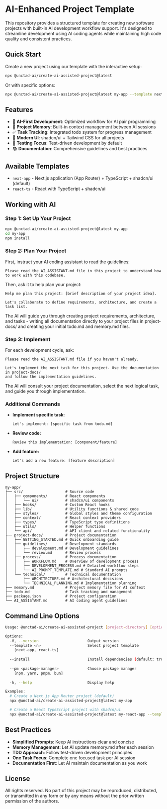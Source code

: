 # AI-Enhanced Project Template

This repository provides a structured template for creating new software projects with built-in AI development workflow support. It's designed to streamline development using AI coding agents while maintaining high code quality and consistent practices.

## Quick Start

Create a new project using our template with the interactive setup:

```bash
npx @unctad-ai/create-ai-assisted-project@latest
```

Or with specific options:

```bash
npx @unctad-ai/create-ai-assisted-project@latest my-app --template next-app
```

## Features

- 🤖 **AI-First Development**: Optimized workflow for AI pair programming
- 📝 **Project Memory**: Built-in context management between AI sessions
- ✅ **Task Tracking**: Integrated todo system for progress management
- 🎨 **Modern UI**: shadcn/ui + Tailwind CSS for all projects
- 🧪 **Testing Focus**: Test-driven development by default
- 📚 **Documentation**: Comprehensive guidelines and best practices

## Available Templates

- `next-app` - Next.js application (App Router) + TypeScript + shadcn/ui (default)
- `react-ts` - React with TypeScript + shadcn/ui

## Working with AI

### Step 1: Set Up Your Project

```bash
npx @unctad-ai/create-ai-assisted-project@latest my-app
cd my-app
npm install
```

### Step 2: Plan Your Project

First, instruct your AI coding assistant to read the guidelines:

```
Please read the AI_ASSISTANT.md file in this project to understand how to work with this codebase.
```

Then, ask it to help plan your project:

```
Help me plan this project: [brief description of your project idea].

Let's collaborate to define requirements, architecture, and create a task list.
```

The AI will guide you through creating project requirements, architecture, and tasks - writing all documentation directly to your project files in project-docs/ and creating your initial todo.md and memory.md files.

### Step 3: Implement

For each development cycle, ask:

```
Please read the AI_ASSISTANT.md file if you haven't already.

Let's implement the next task for this project. Use the documentation in project-docs/
and follow the implementation guidelines.
```

The AI will consult your project documentation, select the next logical task, and guide you through implementation.

### Additional Commands

- **Implement specific task:**
  ```
  Let's implement: [specific task from todo.md]
  ```

- **Review code:**
  ```
  Review this implementation: [component/feature]
  ```

- **Add feature:**
  ```
  Let's add a new feature: [feature description]
  ```

## Project Structure

```
my-app/
├── src/                   # Source code
│   ├── components/        # React components
│   │   └── ui/            # shadcn/ui components
│   ├── hooks/             # Custom React hooks
│   ├── lib/               # Utility functions & shared code
│   ├── styles/            # Global styles and theme configuration
│   ├── context/           # React context providers
│   ├── types/             # TypeScript type definitions
│   ├── utils/             # Helper functions
│   └── api/               # API client and related functionality
├── project-docs/          # Project documentation
│   ├── GETTING_STARTED.md # Quick onboarding guide
│   ├── guidelines/        # Development standards
│   │   ├── development.md # Development guidelines
│   │   └── review.md      # Review process
│   ├── process/           # Process documentation
│   │   ├── WORKFLOW.md    # Overview of development process
│   │   ├── DEVELOPMENT_PROCESS.md # Detailed workflow steps
│   │   └── AI_PROMPT_TEMPLATE.md # Standard AI prompts
│   └── technical/         # Technical documentation
│       ├── ARCHITECTURE.md # Architectural decisions
│       └── TECHNICAL_PLANNING.md # Implementation planning
├── memory.md              # Project memory file for AI context
├── todo.md                # Task tracking and management
├── package.json           # Project configuration
└── AI_ASSISTANT.md        # AI coding agent guidelines
```

## Command Line Options

```bash
Usage: @unctad-ai/create-ai-assisted-project [project-directory] [options]

Options:
  -V, --version                      Output version
  --template <n>                     Select project template
    [next-app, react-ts]
  
  --install                          Install dependencies (default: true)
  
  --pm <package-manager>             Choose package manager
    [npm, yarn, pnpm, bun]
  
  -h, --help                         Display help

Examples:
  # Create a Next.js App Router project (default)
  npx @unctad-ai/create-ai-assisted-project@latest my-app

  # Create a React TypeScript project with shadcn/ui
  npx @unctad-ai/create-ai-assisted-project@latest my-react-app --template react-ts
```

## Best Practices

- **Simplified Prompts**: Keep AI instructions clear and concise
- **Memory Management**: Let AI update memory.md after each session
- **TDD Approach**: Follow test-driven development principles
- **One Task Focus**: Complete one focused task per AI session
- **Documentation First**: Let AI maintain documentation as you work

## License

All rights reserved. No part of this project may be reproduced, distributed, or transmitted in any form or by any means without the prior written permission of the authors.